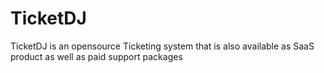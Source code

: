 # TicketDJ
TicketDJ is an opensource Ticketing system that is also available as SaaS product as well as paid support packages
